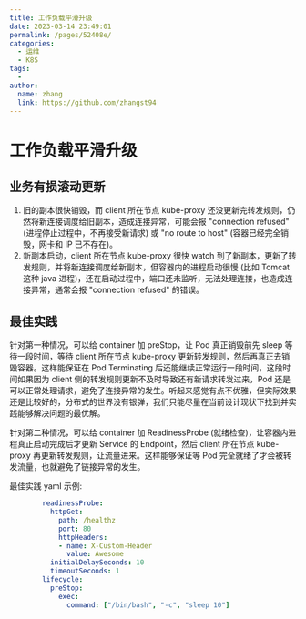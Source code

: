 ```yaml
---
title: 工作负载平滑升级
date: 2023-03-14 23:49:01
permalink: /pages/52408e/
categories:
  - 运维
  - K8S
tags:
  - 
author: 
  name: zhang
  link: https://github.com/zhangst94
---
```

# 工作负载平滑升级

## 业务有损滚动更新

1. 旧的副本很快销毁，而 client 所在节点 kube-proxy 还没更新完转发规则，仍然将新连接调度给旧副本，造成连接异常，可能会报 "connection refused" (进程停止过程中，不再接受新请求) 或 "no route to host"  (容器已经完全销毁，网卡和 IP 已不存在)。
2. 新副本启动，client 所在节点 kube-proxy 很快 watch  到了新副本，更新了转发规则，并将新连接调度给新副本，但容器内的进程启动很慢 (比如 Tomcat 这种 java  进程)，还在启动过程中，端口还未监听，无法处理连接，也造成连接异常，通常会报 "connection refused" 的错误。

## 最佳实践

针对第一种情况，可以给 container 加 preStop，让 Pod 真正销毁前先 sleep 等待一段时间，等待 client  所在节点 kube-proxy 更新转发规则，然后再真正去销毁容器。这样能保证在 Pod Terminating  后还能继续正常运行一段时间，这段时间如果因为 client 侧的转发规则更新不及时导致还有新请求转发过来，Pod  还是可以正常处理请求，避免了连接异常的发生。听起来感觉有点不优雅，但实际效果还是比较好的，分布式的世界没有银弹，我们只能尽量在当前设计现状下找到并实践能够解决问题的最优解。

针对第二种情况，可以给 container 加 ReadinessProbe (就绪检查)，让容器内进程真正启动完成后才更新  Service 的 Endpoint，然后 client 所在节点 kube-proxy 再更新转发规则，让流量进来。这样能够保证等 Pod  完全就绪了才会被转发流量，也就避免了链接异常的发生。

最佳实践 yaml 示例:

```yaml
        readinessProbe:
          httpGet:
            path: /healthz
            port: 80
            httpHeaders:
            - name: X-Custom-Header
              value: Awesome
          initialDelaySeconds: 10
          timeoutSeconds: 1
        lifecycle:
          preStop:
            exec:
              command: ["/bin/bash", "-c", "sleep 10"]
```


